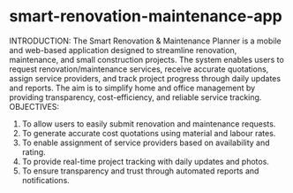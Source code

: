 # smart-renovation-maintenance-app
INTRODUCTION: The Smart Renovation & Maintenance Planner is a mobile and web-based application designed to streamline
renovation, maintenance, and small construction projects. The system enables users to request
renovation/maintenance services, receive accurate quotations, assign service providers, and track project
progress through daily updates and reports. The aim is to simplify home and office management by providing
transparency, cost-efficiency, and reliable service tracking.
OBJECTIVES:
1. To allow users to easily submit renovation and maintenance requests.
2. To generate accurate cost quotations using material and labour rates.
3. To enable assignment of service providers based on availability and rating.
4. To provide real-time project tracking with daily updates and photos.
5. To ensure transparency and trust through automated reports and notifications.
